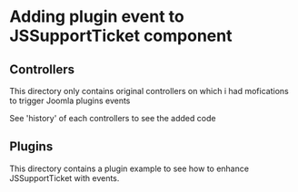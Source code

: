 Adding plugin event to JSSupportTicket component
=====================

## Controllers

This directory only contains original controllers on which i had mofications to trigger Joomla plugins events

See 'history' of each controllers to see the added code

## Plugins

This directory contains a plugin example to see how to enhance JSSupportTicket with events.
